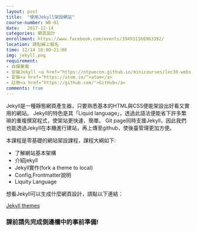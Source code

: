 ```yaml
---
layout: post
title:  "使用Jekyll架設網站"
course-number: WB-01
date:   2017-12-14
categories: 網頁設計
enrollment: https://www.facebook.com/events/394931160963392/
location: 請點線上報名
time: 12/14 18:00~21:00
img: jekyll.png
requirement:
- 自備筆電
- 安裝Jekyll <a href="https://ntpuecon.github.io/minicourses/lec30-website-Jekyll-0/">windows版</a>/<a href="https://www.youtube.com/watch?v=oiNVQ9Zjy4o">mac版</a>
- 安裝<a href="https://atom.io/">atom</a>
- 註冊<a href="https://github.com/">GitHub</a>
comments: true
---
```

Jekyll是一種靜態網頁產生器，只要熟悉基本的HTML與CSS便能架設出好看又實用的網站。
Jekyll的特色是其「Liquid language」，透過此語法便能省下許多繁瑣的重複撰寫程式，使架站更快速、簡單。
Git page同時支援Jekyll，因此我們也能透過Jekyll在本機進行建站，再上傳至github，使後臺管理更加方便。

本課程是零基礎的網站架設課程，課程大綱如下:
- 了解網站基本架構
- 介紹jekyll
- Jekyll實作(fork a theme to local)
- Config,Frontmatter說明
- Liquity Language

想看Jekyll可以生成什麼網頁設計，請點以下連結：  

[Jekyll themes](http://jekyllthemes.org/)

### 課前請先完成側邊欄中的事前準備!
